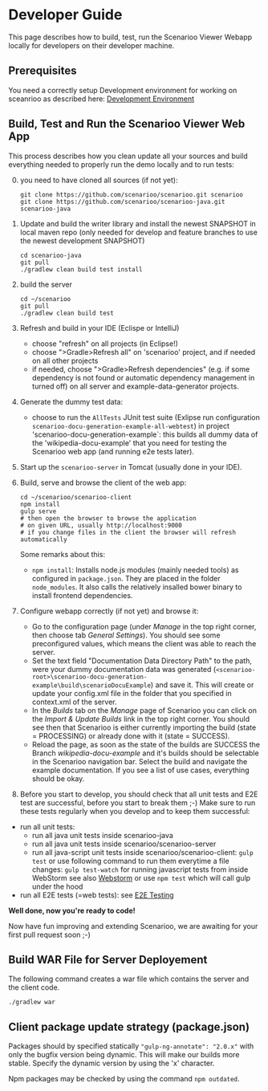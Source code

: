 # Developer Guide

This page describes how to build, test, run the Scenarioo Viewer Webapp locally for developers on their developer machine.

## Prerequisites

You need a correctly setup Development environment for working on sceanrioo as described here: [Development Environment](Development-Environment.md)

## Build, Test and Run the Scenarioo Viewer Web App

This process describes how you clean update all your sources and build everything needed to properly run the demo locally and to run tests:

0. you need to have cloned all sources (if not yet):
    ```
    git clone https://github.com/scenarioo/scenarioo.git scenarioo
    git clone https://github.com/scenarioo/scenarioo-java.git scenarioo-java
    ```

1. Update and build the writer library and install the newest SNAPSHOT in local maven repo (only needed for develop and feature branches to use the newest development SNAPSHOT)
     ```
     cd scenarioo-java
     git pull
     ./gradlew clean build test install
     ```

2. build the server
    ```
    cd ~/scenarioo
    git pull
    ./gradlew clean build test
    ```

3. Refresh and build in your IDE (Eclispe or IntelliJ)
   * choose "refresh" on all projects (in Eclipse!)
   * choose ">Gradle>Refresh all" on 'scenarioo' project, and if needed on all other projects
   * if needed, choose ">Gradle>Refresh dependencies" (e.g. if some dependency is not found or automatic dependency management in turned off) on all server and example-data-generator projects.

4. Generate the dummy test data:
   * choose to run the `AllTests` JUnit test suite (Exlipse run configuration `scenarioo-docu-generation-example-all-webtest`) in project 'scenarioo-docu-generation-example`: this builds all dummy data of the 'wikipedia-docu-example' that you need for testing the Scenarioo web app (and running e2e tests later).

5. Start up the `scenarioo-server` in Tomcat (usually done in your IDE).

6. Build, serve and browse the client of the web app:
    ```
    cd ~/scenarioo/scenarioo-client
    npm install
    gulp serve
    # then open the browser to browse the application 
    # on given URL, usually http://localhost:9000
    # if you change files in the client the browser will refresh automatically
    ```
    Some remarks about this:
    * `npm install`: Installs node.js modules (mainly needed tools) as configured in `package.json`. They are placed in the folder `node_modules`. It also calls the relatively insalled bower binary to install frontend dependencies.

7. Configure webapp correctly (if not yet) and browse it:
   * Go to the configuration page (under _Manage_ in the top right corner, then choose tab _General Settings_). You should see some preconfigured values, which means the client was able to reach the server.
   * Set the text field "Documentation Data Directory Path" to the path, were your dummy documentation data was generated (`<scenarioo-root>\scenarioo-docu-generation-example\build\scenarioDocuExample`) and save it. This will create or update your config.xml file in the folder that you specified in context.xml of the server.   
   * In the _Builds_ tab on the _Manage_ page of Scenarioo you can click on the _Import & Update Builds_ link in the top right corner. You should see then that Scenarioo is either currently importing the build (state = PROCESSING) or already done with it (state = SUCCESS).
   * Reload the page, as soon as the state of the builds are SUCCESS the Branch _wikipedia-docu-example_ and it's builds should be selectable in the Scenarioo navigation bar. Select the build and navigate the example documentation. If you see a list of use cases, everything should be okay.

8. Before you start to develop, you should check that all unit tests and E2E test are successful, before you start to break them ;-) Make sure to run these tests regularly when you develop and to keep them successful:
  * run all unit tests:
    * run all java unit tests inside scenarioo-java
    * run all java unit tests inside scenarioo/scenarioo-server
    * run all java-script unit tests inside scenarioo/scenarioo-client:
      `gulp test`
      or use following command to run them everytime a file changes:
      `gulp test-watch`
      for running javascript tests from inside WebStorm see also [Webstorm](./Development-Environment.md#webstorm)
      or use
      `npm test` which will call gulp under the hood
  * run all E2E tests (=web tests): see [E2E Testing](e2eTesting.md)

**Well done, now you're ready to code!**

Now have fun improving and extending Scenarioo, we are awaiting for your first pull request soon ;-)


## Build WAR File for Server Deployement

The following command creates a war file which contains the server and the client code.  

```
./gradlew war
```

## Client package update strategy (package.json)
Packages should by specified statically
``` "gulp-ng-annotate": "2.0.x" ``` with only the bugfix version being dynamic. This will make our builds more stable. Specify the dynamic version by using the 'x' character.

Npm packages may be checked by using the command ``` npm outdated ```. 


